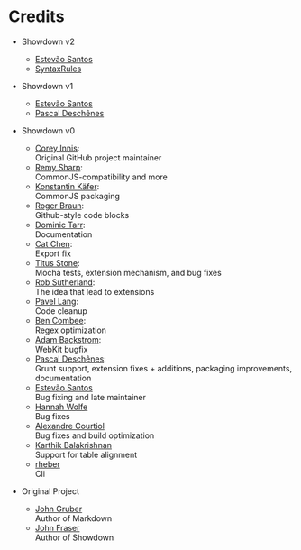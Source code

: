 Credits
=======
  - Showdown v2
    * [Estevão Santos](https://github.com/tivie)
    * [SyntaxRules](https://github.com/SyntaxRules)
  - Showdown v1
    * [Estevão Santos](https://github.com/tivie)
    * [Pascal Deschênes](https://github.com/pdeschen)
  - Showdown v0
    * [Corey Innis](http://github.com/coreyti):<br/>
      Original GitHub project maintainer
    * [Remy Sharp](https://github.com/remy/):<br/>
      CommonJS-compatibility and more
    * [Konstantin Käfer](https://github.com/kkaefer/):<br/>
      CommonJS packaging
    * [Roger Braun](https://github.com/rogerbraun):<br/>
      Github-style code blocks
    * [Dominic Tarr](https://github.com/dominictarr):<br/>
      Documentation
    * [Cat Chen](https://github.com/CatChen):<br/>
      Export fix
    * [Titus Stone](https://github.com/tstone):<br/>
      Mocha tests, extension mechanism, and bug fixes
    * [Rob Sutherland](https://github.com/roberocity):<br/>
      The idea that lead to extensions
    * [Pavel Lang](https://github.com/langpavel):<br/>
      Code cleanup
    * [Ben Combee](https://github.com/unwiredben):<br/>
      Regex optimization
    * [Adam Backstrom](https://github.com/abackstrom):<br/>
      WebKit bugfix
    * [Pascal Deschênes](https://github.com/pdeschen):<br/>
      Grunt support, extension fixes + additions, packaging improvements, documentation
    * [Estevão Santos](https://github.com/tivie)<br/>
      Bug fixing and late maintainer
    * [Hannah Wolfe](https://github.com/ErisDS)<br/>
      Bug fixes
    * [Alexandre Courtiol](https://github.com/acourtiol)<br/>
      Bug fixes and build optimization
    * [Karthik Balakrishnan](https://github.com/torcellite)<br/>
      Support for table alignment
    * [rheber](https://github.com/rheber)<br/>
      Cli
      

  - Original Project
    * [John Gruber](http://daringfireball.net/projects/markdown/)<br/>
      Author of Markdown
    * [John Fraser](http://attacklab.net/)<br/>
      Author of Showdown
